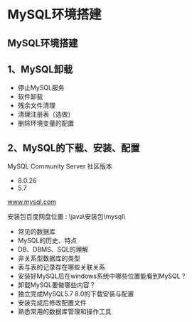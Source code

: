 # MySQL环境搭建

## MySQL环境搭建

## 1、MySQL卸载

* 停止MySQL服务
* 软件卸载
* 残余文件清理
* 清理注册表（选做）
* 删除环境变量的配置
  


## 2、MySQL的下载、安装、配置

MySQL Community Server 社区版本

* 8.0.26    
* 5.7

www.mysql.com

安装包百度网盘位置 : \java\安装包\mysql\

* 常见的数据库
* MySQL的历史、特点
* DB、DBMS、SQL的理解
* 非关系型数据库的类型
* 表与表的记录存在哪些关联关系
* 安装好MySQL后在windows系统中哪些位置能看到MySQL？
* 卸载MySQL要做哪些内容？
* 独立完成MySQL5.7 8.0的下载安装与配置
* 安装完成后修改配置文件
* 熟悉常用的数据库管理和操作工具

